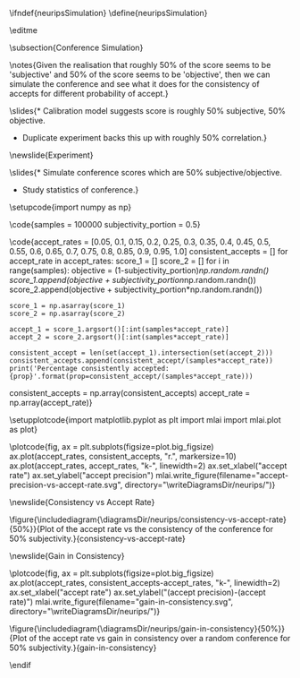 \ifndef{neuripsSimulation}
\define{neuripsSimulation}

\editme

\subsection{Conference Simulation}

\notes{Given the realisation that roughly 50% of the score seems to be 'subjective' and 50% of the score seems to be 'objective', then we can simulate the conference and see what it does for the consistency of accepts for different probability of accept.}

\slides{* Calibration model suggests score is roughly 50% subjective, 50% objective.
* Duplicate experiment backs this up with roughly 50% correlation.}

\newslide{Experiment}

\slides{* Simulate conference scores which are 50% subjective/objective.
* Study statistics of conference.}

\setupcode{import numpy as np}

\code{samples = 100000
subjectivity_portion = 0.5}

\code{accept_rates = [0.05, 0.1, 0.15, 0.2, 0.25, 0.3, 0.35, 0.4, 0.45, 0.5, 0.55, 0.6, 0.65, 0.7, 0.75, 0.8, 0.85, 0.9, 0.95, 1.0]
consistent_accepts = []
for accept_rate in accept_rates:
	score_1 = []
	score_2 = []
	for i in range(samples):
		objective = (1-subjectivity_portion)*np.random.randn()
		score_1.append(objective + subjectivity_portion*np.random.randn())
		score_2.append(objective + subjectivity_portion*np.random.randn())

	score_1 = np.asarray(score_1)
	score_2 = np.asarray(score_2)

	accept_1 = score_1.argsort()[:int(samples*accept_rate)]
	accept_2 = score_2.argsort()[:int(samples*accept_rate)]

	consistent_accept = len(set(accept_1).intersection(set(accept_2)))
	consistent_accepts.append(consistent_accept/(samples*accept_rate))
	print('Percentage consistently accepted: {prop}'.format(prop=consistent_accept/(samples*accept_rate)))

consistent_accepts = np.array(consistent_accepts)
accept_rate = np.array(accept_rate)}

\setupplotcode{import matplotlib.pyplot as plt
import mlai
import mlai.plot as plot}

\plotcode{fig, ax = plt.subplots(figsize=plot.big_figsize)
ax.plot(accept_rates, consistent_accepts, "r.", markersize=10)
ax.plot(accept_rates, accept_rates, "k-", linewidth=2)
ax.set_xlabel("accept rate")
ax.set_ylabel("accept precision")
mlai.write_figure(filename="accept-precision-vs-accept-rate.svg",
                  directory="\writeDiagramsDir/neurips/")}

\newslide{Consistency vs Accept Rate}

\figure{\includediagram{\diagramsDir/neurips/consistency-vs-accept-rate}{50%}}{Plot of the accept rate vs the consistency of the conference for 50% subjectivity.}{consistency-vs-accept-rate}

\newslide{Gain in Consistency}

\plotcode{fig, ax = plt.subplots(figsize=plot.big_figsize)
ax.plot(accept_rates, consistent_accepts-accept_rates, "k-", linewidth=2)
ax.set_xlabel("accept rate")
ax.set_ylabel("(accept precision)-(accept rate)")
mlai.write_figure(filename="gain-in-consistency.svg",
                  directory="\writeDiagramsDir/neurips/")}

\figure{\includediagram{\diagramsDir/neurips/gain-in-consistency}{50%}}{Plot of the accept rate vs gain in consistency over a random conference for 50% subjectivity.}{gain-in-consistency}

\endif
